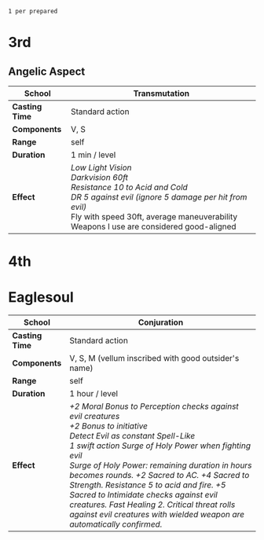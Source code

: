 `1 per prepared`
# 3rd
## Angelic Aspect

| **School**       | Transmutation                                                                                                                                                                                                                   |
| ---------------- | ------------------------------------------------------------------------------------------------------------------------------------------------------------------------------------------------------------------------------- |
| **Casting Time** | Standard action                                                                                                                                                                                                                 |
| **Components**   | V, S                                                                                                                                                                                                                            |
| **Range**        | self                                                                                                                                                                                                                            |
| **Duration**     | 1 min / level                                                                                                                                                                                                                   |
| **Effect**       | *Low Light Vision<br>Darkvision 60ft<br>Resistance 10 to Acid and Cold*<br>*DR 5 against evil (ignore 5 damage per hit from evil)*<br>Fly with speed 30ft, average maneuverability<br>Weapons I use are considered good-aligned |
# 4th
# Eaglesoul
| **School**       | Conjuration                                                                                                                                                                                                                                                                                                                                                                                                                                                                                           |
| ---------------- | ----------------------------------------------------------------------------------------------------------------------------------------------------------------------------------------------------------------------------------------------------------------------------------------------------------------------------------------------------------------------------------------------------------------------------------------------------------------------------------------------------- |
| **Casting Time** | Standard action                                                                                                                                                                                                                                                                                                                                                                                                                                                                                       |
| **Components**   | V, S, M (vellum inscribed with good outsider's name)                                                                                                                                                                                                                                                                                                                                                                                                                                                  |
| **Range**        | self                                                                                                                                                                                                                                                                                                                                                                                                                                                                                                  |
| **Duration**     | 1 hour / level                                                                                                                                                                                                                                                                                                                                                                                                                                                                                        |
| **Effect**       | *+2 Moral Bonus to Perception checks against evil creatures<br>+2 Bonus to initiative<br>Detect Evil as constant Spell-Like<br>1 swift action Surge of Holy Power when fighting evil<br>Surge of Holy Power: remaining duration in hours becomes rounds. +2 Sacred to AC. +4 Sacred to Strength. Resistance 5 to acid and fire. +5 Sacred to Intimidate checks against evil creatures. Fast Healing 2. Critical threat rolls against evil creatures with wielded weapon are automatically confirmed.* |
